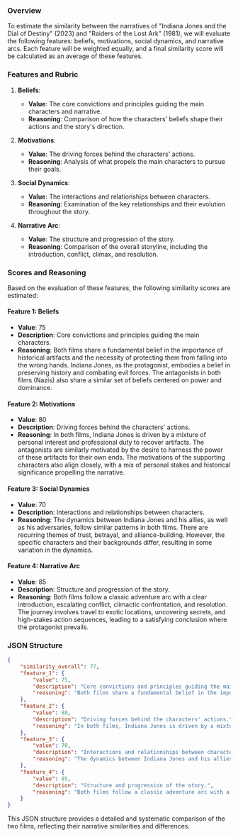 ### Overview

To estimate the similarity between the narratives of "Indiana Jones and the Dial of Destiny" (2023) and "Raiders of the Lost Ark" (1981), we will evaluate the following features: beliefs, motivations, social dynamics, and narrative arcs. Each feature will be weighted equally, and a final similarity score will be calculated as an average of these features.

### Features and Rubric

1. **Beliefs**:
   - **Value**: The core convictions and principles guiding the main characters and narrative.
   - **Reasoning**: Comparison of how the characters' beliefs shape their actions and the story's direction.

2. **Motivations**:
   - **Value**: The driving forces behind the characters' actions.
   - **Reasoning**: Analysis of what propels the main characters to pursue their goals.

3. **Social Dynamics**:
   - **Value**: The interactions and relationships between characters.
   - **Reasoning**: Examination of the key relationships and their evolution throughout the story.

4. **Narrative Arc**:
   - **Value**: The structure and progression of the story.
   - **Reasoning**: Comparison of the overall storyline, including the introduction, conflict, climax, and resolution.

### Scores and Reasoning

Based on the evaluation of these features, the following similarity scores are estimated:

#### Feature 1: Beliefs
- **Value**: 75
- **Description**: Core convictions and principles guiding the main characters.
- **Reasoning**: Both films share a fundamental belief in the importance of historical artifacts and the necessity of protecting them from falling into the wrong hands. Indiana Jones, as the protagonist, embodies a belief in preserving history and combating evil forces. The antagonists in both films (Nazis) also share a similar set of beliefs centered on power and dominance.

#### Feature 2: Motivations
- **Value**: 80
- **Description**: Driving forces behind the characters' actions.
- **Reasoning**: In both films, Indiana Jones is driven by a mixture of personal interest and professional duty to recover artifacts. The antagonists are similarly motivated by the desire to harness the power of these artifacts for their own ends. The motivations of the supporting characters also align closely, with a mix of personal stakes and historical significance propelling the narrative.

#### Feature 3: Social Dynamics
- **Value**: 70
- **Description**: Interactions and relationships between characters.
- **Reasoning**: The dynamics between Indiana Jones and his allies, as well as his adversaries, follow similar patterns in both films. There are recurring themes of trust, betrayal, and alliance-building. However, the specific characters and their backgrounds differ, resulting in some variation in the dynamics.

#### Feature 4: Narrative Arc
- **Value**: 85
- **Description**: Structure and progression of the story.
- **Reasoning**: Both films follow a classic adventure arc with a clear introduction, escalating conflict, climactic confrontation, and resolution. The journey involves travel to exotic locations, uncovering secrets, and high-stakes action sequences, leading to a satisfying conclusion where the protagonist prevails.

### JSON Structure

```json
{
    "similarity_overall": 77,
    "feature_1": {
        "value": 75,
        "description": "Core convictions and principles guiding the main characters.",
        "reasoning": "Both films share a fundamental belief in the importance of historical artifacts and the necessity of protecting them from falling into the wrong hands. Indiana Jones, as the protagonist, embodies a belief in preserving history and combating evil forces. The antagonists in both films (Nazis) also share a similar set of beliefs centered on power and dominance."
    },
    "feature_2": {
        "value": 80,
        "description": "Driving forces behind the characters' actions.",
        "reasoning": "In both films, Indiana Jones is driven by a mixture of personal interest and professional duty to recover artifacts. The antagonists are similarly motivated by the desire to harness the power of these artifacts for their own ends. The motivations of the supporting characters also align closely, with a mix of personal stakes and historical significance propelling the narrative."
    },
    "feature_3": {
        "value": 70,
        "description": "Interactions and relationships between characters.",
        "reasoning": "The dynamics between Indiana Jones and his allies, as well as his adversaries, follow similar patterns in both films. There are recurring themes of trust, betrayal, and alliance-building. However, the specific characters and their backgrounds differ, resulting in some variation in the dynamics."
    },
    "feature_4": {
        "value": 85,
        "description": "Structure and progression of the story.",
        "reasoning": "Both films follow a classic adventure arc with a clear introduction, escalating conflict, climactic confrontation, and resolution. The journey involves travel to exotic locations, uncovering secrets, and high-stakes action sequences, leading to a satisfying conclusion where the protagonist prevails."
    }
}
```

This JSON structure provides a detailed and systematic comparison of the two films, reflecting their narrative similarities and differences.